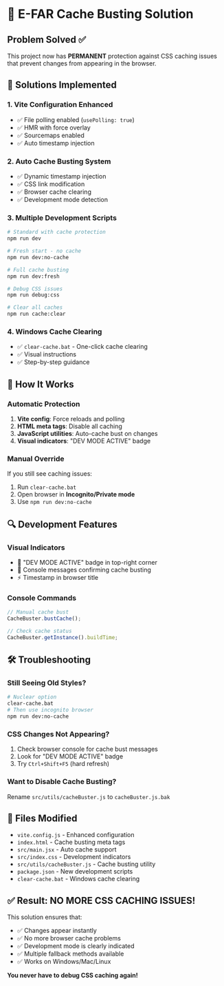 # 🚀 E-FAR Cache Busting Solution

## Problem Solved ✅
This project now has **PERMANENT** protection against CSS caching issues that prevent changes from appearing in the browser.

## 🔧 Solutions Implemented

### 1. **Vite Configuration Enhanced**
- ✅ File polling enabled (`usePolling: true`)
- ✅ HMR with force overlay
- ✅ Sourcemaps enabled
- ✅ Auto timestamp injection

### 2. **Auto Cache Busting System**
- ✅ Dynamic timestamp injection
- ✅ CSS link modification
- ✅ Browser cache clearing
- ✅ Development mode detection

### 3. **Multiple Development Scripts**
```bash
# Standard with cache protection
npm run dev

# Fresh start - no cache
npm run dev:no-cache

# Full cache busting
npm run dev:fresh

# Debug CSS issues
npm run debug:css

# Clear all caches
npm run cache:clear
```

### 4. **Windows Cache Clearing**
- ✅ `clear-cache.bat` - One-click cache clearing
- ✅ Visual instructions
- ✅ Step-by-step guidance

## 🎯 How It Works

### **Automatic Protection**
1. **Vite config**: Force reloads and polling
2. **HTML meta tags**: Disable all caching
3. **JavaScript utilities**: Auto-cache bust on changes
4. **Visual indicators**: "DEV MODE ACTIVE" badge

### **Manual Override**
If you still see caching issues:
1. Run `clear-cache.bat`
2. Open browser in **Incognito/Private mode**
3. Use `npm run dev:no-cache`

## 🔍 Development Features

### **Visual Indicators**
- 🔴 "DEV MODE ACTIVE" badge in top-right corner
- 📝 Console messages confirming cache busting
- ⚡ Timestamp in browser title

### **Console Commands**
```javascript
// Manual cache bust
CacheBuster.bustCache();

// Check cache status
CacheBuster.getInstance().buildTime;
```

## 🛠️ Troubleshooting

### **Still Seeing Old Styles?**
```bash
# Nuclear option
clear-cache.bat
# Then use incognito browser
npm run dev:no-cache
```

### **CSS Changes Not Appearing?**
1. Check browser console for cache bust messages
2. Look for "DEV MODE ACTIVE" badge
3. Try `Ctrl+Shift+F5` (hard refresh)

### **Want to Disable Cache Busting?**
Rename `src/utils/cacheBuster.js` to `cacheBuster.js.bak`

## 📁 Files Modified
- `vite.config.js` - Enhanced configuration
- `index.html` - Cache busting meta tags
- `src/main.jsx` - Auto cache support
- `src/index.css` - Development indicators
- `src/utils/cacheBuster.js` - Cache busting utility
- `package.json` - New development scripts
- `clear-cache.bat` - Windows cache clearing

## ✅ **Result: NO MORE CSS CACHING ISSUES!**

This solution ensures that:
- ✅ Changes appear instantly
- ✅ No more browser cache problems
- ✅ Development mode is clearly indicated
- ✅ Multiple fallback methods available
- ✅ Works on Windows/Mac/Linux

**You never have to debug CSS caching again!**
